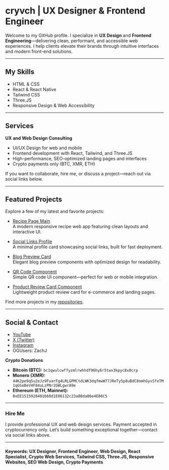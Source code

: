 # cryvch | UX Designer & Frontend Engineer

Welcome to my GitHub profile. I specialize in **UX Design** and **Frontend Engineering**—delivering clean, performant, and accessible web experiences. I help clients elevate their brands through intuitive interfaces and modern front-end solutions.

---

## My Skills

- HTML & CSS
- React & React Native
- Tailwind CSS
- Three.JS
- Responsive Design & Web Accessibility

---

## Services

**UX and Web Design Consulting**

- UI/UX Design for web and mobile
- Frontend development with React, Tailwind, and Three.JS
- High-performance, SEO-optimized landing pages and interfaces
- Crypto payments only (BTC, XMR, ETH)

If you want to collaborate, hire me, or discuss a project—reach out via social links below.

---

## Featured Projects

Explore a few of my latest and favorite projects:

- [Recipe Page Main](https://github.com/cryvch/recipe-page-main)  
  A modern responsive recipe web app featuring clean layouts and interactive UI.

- [Social Links Profile](https://github.com/cryvch/social-links-profile-fm)  
  A minimal profile card showcasing social links, built for fast deployment.

- [Blog Preview Card](https://github.com/cryvch/blog-preview-card-fm)  
  Elegant blog preview components with optimized design for readability.

- [QR Code Component](https://github.com/cryvch/qr-code-component-fm)  
  Simple QR code UI component—perfect for web or mobile integration.

- [Product Review Card Component](https://github.com/cryvch/product-review-card-component-deployment)  
  Lightweight product review card for e-commerce and landing pages.

Find more projects in my [repositories](https://github.com/cryvch?tab=repositories).

---

## Social & Contact

- [YouTube](https://www.youtube.com/@cryvch)
- [X (Twitter)](https://x.com/cryvch)
- [Instagram](https://www.instagram.com/cryvch0/)
- OGUsers: ZachJ

**Crypto Donations**

- **Bitcoin (BTC):** `bc1qwulcwffyzmlrwhhdf96hy6r5twx3kpyc8x0crp`
- **Monero (XMR):** `44K2pe9q5u2eJz9FuarFg4LRLGPMCtdLWK3dqfmwW77JReTy5p8uBdC8omhGyvSfeTM1qGSeBeV4F84uLzPNr2GWLgwrA9e`
- **Ethereum (ETH, Mainnet):** `0xEE1515928401660d1E86132c23a88da86e4E86C5`

---

### Hire Me

I provide professional UX and web design services. Payment accepted in cryptocurrency only. Let’s build something exceptional together—contact via social links above.

---

#### Keywords: UX Designer, Frontend Engineer, Web Design, React Specialist, Crypto Web Services, Tailwind CSS, Three.JS, Responsive Websites, SEO Web Design, Crypto Payments
